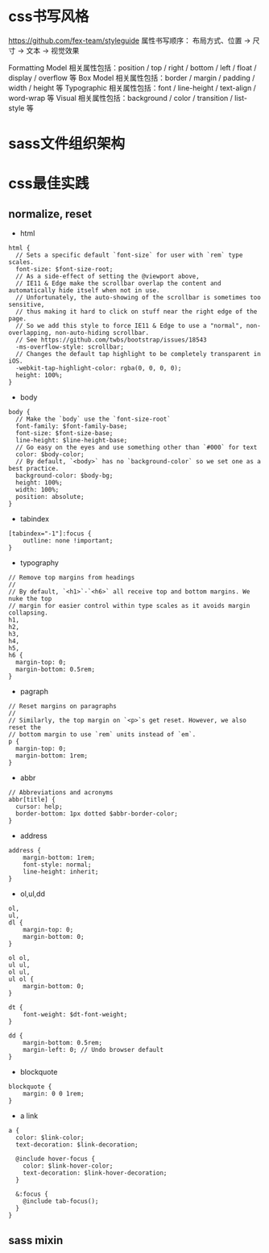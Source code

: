 
# css书写风格
https://github.com/fex-team/styleguide
属性书写顺序： 布局方式、位置 -> 尺寸 -> 文本 -> 视觉效果 



Formatting Model 相关属性包括：position / top / right / bottom / left / float / display / overflow 等
Box Model 相关属性包括：border / margin / padding / width / height 等
Typographic 相关属性包括：font / line-height / text-align / word-wrap 等
Visual 相关属性包括：background / color / transition / list-style 等

# sass文件组织架构
# css最佳实践

## normalize, reset
- html
```
html {
  // Sets a specific default `font-size` for user with `rem` type scales.
  font-size: $font-size-root;
  // As a side-effect of setting the @viewport above,
  // IE11 & Edge make the scrollbar overlap the content and automatically hide itself when not in use.
  // Unfortunately, the auto-showing of the scrollbar is sometimes too sensitive,
  // thus making it hard to click on stuff near the right edge of the page.
  // So we add this style to force IE11 & Edge to use a "normal", non-overlapping, non-auto-hiding scrollbar.
  // See https://github.com/twbs/bootstrap/issues/18543
  -ms-overflow-style: scrollbar;
  // Changes the default tap highlight to be completely transparent in iOS.
  -webkit-tap-highlight-color: rgba(0, 0, 0, 0);
  height: 100%;
}
```

- body
```
body {
  // Make the `body` use the `font-size-root`
  font-family: $font-family-base;
  font-size: $font-size-base;
  line-height: $line-height-base;
  // Go easy on the eyes and use something other than `#000` for text
  color: $body-color;
  // By default, `<body>` has no `background-color` so we set one as a best practice.
  background-color: $body-bg;
  height: 100%;
  width: 100%;
  position: absolute;
}
```

- tabindex

```
[tabindex="-1"]:focus {
    outline: none !important;
}
```



- typography
```
// Remove top margins from headings
//
// By default, `<h1>`-`<h6>` all receive top and bottom margins. We nuke the top
// margin for easier control within type scales as it avoids margin collapsing.
h1,
h2,
h3,
h4,
h5,
h6 {
  margin-top: 0;
  margin-bottom: 0.5rem;
}
```

- pagraph
```
// Reset margins on paragraphs
//
// Similarly, the top margin on `<p>`s get reset. However, we also reset the
// bottom margin to use `rem` units instead of `em`.
p {
  margin-top: 0;
  margin-bottom: 1rem;
}
```

- abbr
```
// Abbreviations and acronyms
abbr[title] {
  cursor: help;
  border-bottom: 1px dotted $abbr-border-color;
}
```

- address

```
address {
    margin-bottom: 1rem;
    font-style: normal;
    line-height: inherit;
}
```

- ol,ul,dd
```
ol,
ul,
dl {
    margin-top: 0;
    margin-bottom: 0;
}

ol ol,
ul ul,
ol ul,
ul ol {
    margin-bottom: 0;
}

dt {
    font-weight: $dt-font-weight;
}

dd {
    margin-bottom: 0.5rem;
    margin-left: 0; // Undo browser default
}
```


- blockquote
```
blockquote {
    margin: 0 0 1rem;
}
```

- a link
```
a {
  color: $link-color;
  text-decoration: $link-decoration;

  @include hover-focus {
    color: $link-hover-color;
    text-decoration: $link-hover-decoration;
  }

  &:focus {
    @include tab-focus();
  }
}
```

## sass mixin

